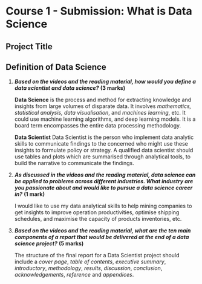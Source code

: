 # Course 1 - Submission: What is Data Science 

## Project Title 
Definition of Data Science 
---

1. ***Based on the videos and the reading material, how would you define a data scientist and data science?*** **(3 marks)**

    **Data Science** is the process and method for extracting knowledge and insights from large volumes of disparate data. It involves *mathematics, statistical analysis, data visualisation*, and *machines learning*, etc. It could use machine learning algorithms, and deep learning models. It is a board term encompasses the entire data processing methodology. 

    **Data Scientist**
    Data Scientist is the person who implement data analytic skills to communicate findings to the concerned who might use these insights to formulate policy or strategy. A qualified data scientist should use tables and plots which are summarised through analytical tools, to build the narrative to communicate the findings. 

2. ***As discussed in the videos and the reading material, data science can be applied to problems across different industries. What industry are you passionate about and would like to pursue a data science career in?*** **(1 mark)**

    I would like to use my data analytical skills to help mining companies to get insights to improve operation productivities, optimise shipping schedules, and maximise the capacity of products inventories, etc. 

3. ***Based on the videos and the reading material, what are the **ten** main components of a report that would be delivered at the end of a data science project?*** **(5 marks)**

    The structure of the final report for a Data Scientist project should include a *cover page*, *table of contents*, *executive summary*, *introductory*,  *methodology*,  *results*,  *discussion*, *conclusion*, *acknowledgements*, *reference* and *appendices*.

